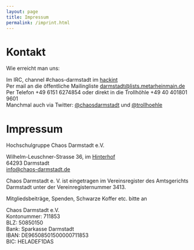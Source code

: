 ```yaml
---
layout: page
title: Impressum
permalink: /imprint.html
---
```


Kontakt
=======

Wie erreicht man uns:

Im IRC, channel #chaos-darmstadt im [hackint](https://hackint.eu/)  
Per mail an die öffentliche Mailingliste [darmstadt@lists.metarheinmain.de](mailto:darmstadt@lists.metarheinmain.de)  
Per Telefon +49 6151 6274854 oder direkt in die Trollhöhle +49 40 401801 9601  
Manchmal auch via Twitter: [@chaosdarmstadt](https://twitter.com/chaosdarmstadt) und [@trollhoehle](https://twitter.com/trollhoehle)


Impressum
=========

Hochschulgruppe Chaos Darmstadt e.V.

Wilhelm-Leuschner-Strasse 36, im [Hinterhof](http://www.openstreetmap.org/?mlat=49.87922&mlon=8.64526#map=19/49.87922/8.64526)  
64293 Darmstadt  
info@chaos-darmstadt.de

Chaos Darmstadt e. V. ist eingetragen im Vereinsregister des Amtsgerichts Darmstadt unter der Vereinregisternummer 3413.

Mitgliedsbeiträge, Spenden, Schwarze Koffer etc. bitte an

Chaos Darmstadt e.V.  
Kontonummer: 711853  
BLZ: 50850150  
Bank: Sparkasse Darmstadt  
IBAN: DE96508501500000711853  
BIC: HELADEF1DAS  
